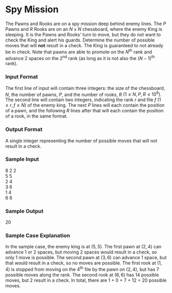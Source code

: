 # Spy Mission

The Pawns and Rooks are on a spy mission deep behind enemy lines. The $P$ Pawns and $R$ Rooks are on an $N \times N$ chessboard, where the enemy King is sleeping. It is the Pawns and Rooks' turn to move, but they do not want to check the King and alert his guards. Determine the number of possible moves that will **not** result in a check. The King is guaranteed to not already be in check. Note that pawns are able to promote on the $N$<sup>th</sup> rank and advance 2 spaces on the 2<sup>nd</sup> rank (as long as it is not also the $(N-1)$<sup>th</sup> rank).

### Input Format

The first line of input will contain three integers: the size of the chessboard, $N$, the number of pawns, $P$, and the number of rooks, $R$ $\left(1 \leq N, P, R \leq 10^6 \right)$. The second line will contain two integers, indicating the rank $r$ and file $f$ $\left(1 \leq r, f \leq N \right)$ of the enemy king. The next $P$ lines will each contain the position of a pawn, and the following $R$ lines after that will each contain the position of a rook, in the same format.

### Output Format

A single integer representing the number of possible moves that will not result in a check.

### Sample Input

$8$ $2$ $2$  
$5$ $5$  
$2$ $4$  
$3$ $6$  
$1$ $4$  
$6$ $6$

### Sample Output

$20$

### Sample Case Explanation

In the sample case, the enemy king is at $\left(5, 5 \right)$. The first pawn at $\left(2, 4 \right)$ can advance 1 or 2 spaces, but moving 2 spaces would result in a check, so only 1 move is possible. The second pawn at $\left(3, 6 \right)$ can advance 1 space, but that would result in a check, so no moves are possible. The first rook at $\left(1, 4 \right)$ is stopped from moving on the 4<sup>th</sup> file by the pawn on $\left(2, 4 \right)$, but has 7 possible moves along the rank. The second rook at $\left(6, 6 \right)$ has 14 possible moves, but 2 result in a check. In total, there are 1 + 0 + 7 + 12 = 20 possible moves.
